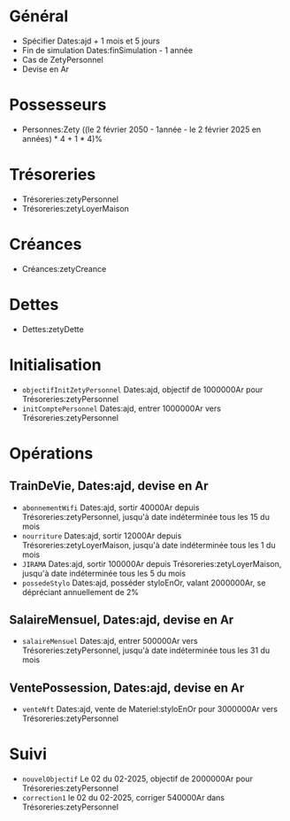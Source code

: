 # Général
* Spécifier Dates:ajd + 1 mois et 5 jours
* Fin de simulation Dates:finSimulation - 1 année 
* Cas de ZetyPersonnel 
* Devise en Ar

# Possesseurs
* Personnes:Zety ((le 2 février 2050 - 1année - le 2 février 2025 en années) * 4 + 1 * 4)%

# Trésoreries
* Trésoreries:zetyPersonnel
* Trésoreries:zetyLoyerMaison

# Créances
* Créances:zetyCreance

# Dettes
* Dettes:zetyDette

# Initialisation
* `objectifInitZetyPersonnel` Dates:ajd, objectif de 1000000Ar pour Trésoreries:zetyPersonnel
* `initComptePersonnel` Dates:ajd, entrer 1000000Ar vers Trésoreries:zetyPersonnel

# Opérations
## TrainDeVie, Dates:ajd, devise en Ar
* `abonnementWifi` Dates:ajd, sortir 40000Ar depuis Trésoreries:zetyPersonnel, jusqu'à date indéterminée tous les 15 du mois
* `nourriture` Dates:ajd, sortir 12000Ar depuis Trésoreries:zetyLoyerMaison, jusqu'à date indéterminée tous les 1 du mois
* `JIRAMA` Dates:ajd, sortir 100000Ar depuis Trésoreries:zetyLoyerMaison, jusqu'à date indéterminée tous les 5 du mois
* `possedeStylo` Dates:ajd, posséder styloEnOr, valant 2000000Ar, se dépréciant annuellement de 2%
 
## SalaireMensuel, Dates:ajd, devise en Ar
* `salaireMensuel` Dates:ajd, entrer 500000Ar vers Trésoreries:zetyPersonnel, jusqu'à date indéterminée tous les 31 du mois

## VentePossession, Dates:ajd, devise en Ar
* `venteNft` Dates:ajd, vente de Materiel:styloEnOr pour 3000000Ar vers Trésoreries:zetyPersonnel

# Suivi
* `nouvelObjectif` Le 02 du 02-2025, objectif de 2000000Ar pour Trésoreries:zetyPersonnel
* `correction1` le 02 du 02-2025, corriger 540000Ar dans Trésoreries:zetyPersonnel